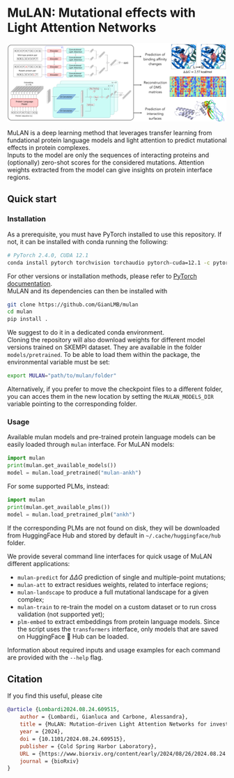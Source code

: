 # MuLAN: Mutational effects with Light Attention Networks

![mulan abstract](./images/visual_abstract.png)

MuLAN is a deep learning method that leverages transfer learning from fundational protein language models 
and light attention to predict mutational effects in protein complexes.  
Inputs to the model are only the sequences of interacting proteins and (optionally) zero-shot scores for the considered mutations. 
Attention weights extracted from the model can give insights on protein interface regions.


## Quick start

### Installation
As a prerequisite, you must have PyTorch installed to use this repository. If not, it can be installed with conda running the following:
```bash
# PyTorch 2.4.0, CUDA 12.1
conda install pytorch torchvision torchaudio pytorch-cuda=12.1 -c pytorch -c nvidia
```
For other versions or installation methods, please refer to [PyTorch documentation](https://pytorch.org/get-started/locally/).  
MuLAN and its dependencies can then be installed with
```bash
git clone https://github.com/GianLMB/mulan
cd mulan
pip install .
```
We suggest to do it in a dedicated conda environment.  
Cloning the repository will also download weights for different model versions trained on SKEMPI dataset. They are available in the folder 
`models/pretrained`. To be able to load them within the package, the environmental variable must be set:
```bash
export MULAN="path/to/mulan/folder"
```
Alternatively, if you prefer to move the checkpoint files to a different folder, you can acces them in the new location by setting the
`MULAN_MODELS_DIR` variable pointing to the corresponding folder. 


### Usage
Available mulan models and pre-trained protein language models can be easily loaded through `mulan` interface. For MuLAN models:
```python
import mulan
print(mulan.get_available_models())
model = mulan.load_pretrained("mulan-ankh")
```
For some supported PLMs, instead:
```python
import mulan
print(mulan.get_available_plms())
model = mulan.load_pretrained_plm("ankh")
```
If the corresponding PLMs are not found on disk, they will be downloaded from HuggingFace Hub and stored by default in `~/.cache/huggingface/hub` folder.

We provide several command line interfaces for quick usage of MuLAN different applications:
- `mulan-predict` for $\Delta \Delta G$ prediction of single and multiple-point mutations;
- `mulan-att` to extract residues weights, related to interface regions;
- `mulan-landscape` to produce a full mutational landscape for a given complex;
- `mulan-train` to re-train the model on a custom dataset or to run cross validation (not supported yet);
- `plm-embed` to extract embeddings from protein language models. 
Since the script uses the `transformers` interface, only models that are saved on HuggingFace 🤗 Hub can be loaded.

Information about required inputs and usage examples for each command are provided with the `--help` flag.


## Citation
If you find this useful, please cite
```bibtex
@article {Lombardi2024.08.24.609515,
	author = {Lombardi, Gianluca and Carbone, Alessandra},
	title = {MuLAN: Mutation-driven Light Attention Networks for investigating protein-protein interactions from sequences},
	year = {2024},
	doi = {10.1101/2024.08.24.609515},
	publisher = {Cold Spring Harbor Laboratory},
	URL = {https://www.biorxiv.org/content/early/2024/08/26/2024.08.24.609515},
	journal = {bioRxiv}
}
```

